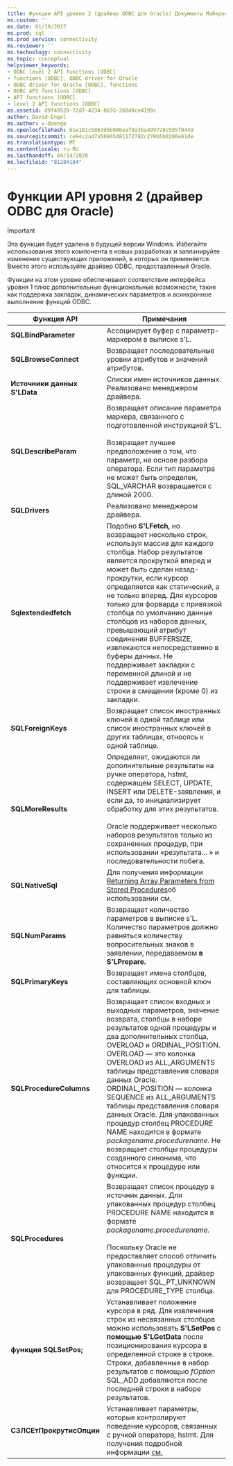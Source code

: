 ```yaml
---
title: Функции API уровня 2 (драйвер ODBC для Oracle) Документы Майкрософт
ms.custom: ''
ms.date: 01/19/2017
ms.prod: sql
ms.prod_service: connectivity
ms.reviewer: ''
ms.technology: connectivity
ms.topic: conceptual
helpviewer_keywords:
- ODBC level 2 API functions [ODBC]
- functions [ODBC], ODBC driver for Oracle
- ODBC driver for Oracle [ODBC], functions
- ODBC API functions [ODBC]
- API functions [ODBC]
- level 2 API functions [ODBC]
ms.assetid: d9f49520-72d7-4234-8635-260d0ce4199c
author: David-Engel
ms.author: v-daenge
ms.openlocfilehash: b1e181c5863d6b906eaf9a3ba499728c595f0449
ms.sourcegitcommit: ce94c2ad7a50945481172782c270b5b0206e61de
ms.translationtype: MT
ms.contentlocale: ru-RU
ms.lasthandoff: 04/14/2020
ms.locfileid: "81284184"
---
```

# <a name="level-2-api-functions-odbc-driver-for-oracle"></a>Функции API уровня 2 (драйвер ODBC для Oracle)
> [!IMPORTANT]  
>  Эта функция будет удалена в будущей версии Windows. Избегайте использования этого компонента в новых разработках и запланируйте изменение существующих приложений, в которых он применяется. Вместо этого используйте драйвер ODBC, предоставленный Oracle.  
  
 Функции на этом уровне обеспечивают соответствие интерфейса уровня 1 плюс дополнительные функциональные возможности, такие как поддержка закладок, динамических параметров и асинхронное выполнение функций ODBC.  
  
|Функция API|Примечания|  
|------------------|-----------|  
|**SQLBindParameter**|Ассоциирует буфер с параметр-маркером в выписке s'L.|  
|**SQLBrowseConnect**|Возвращает последовательные уровни атрибутов и значений атрибутов.|  
|**Источники данных S'LData**|Списки имен источников данных. Реализовано менеджером драйвера.|  
|**SQLDescribeParam**|Возвращает описание параметра маркера, связанного с подготовленной инструкцией S'L.<br /><br /> Возвращает лучшее предположение о том, что параметр, на основе разбора оператора. Если тип параметра не может быть определен, SQL_VARCHAR возвращается с длиной 2000.|  
|**SQLDrivers**|Реализовано менеджером драйвера.|  
|**Sqlextendedfetch**|Подобно **S'LFetch,** но возвращает несколько строк, используя массив для каждого столбца. Набор результатов является прокруткой вперед и может быть сделан назад-прокрутки, если курсор определяется как статический, а не только вперед. Для курсоров только для форварда с привязкой столбца по умолчанию данные столбцов из наборов данных, превышающий атрибут соединения BUFFERSIZE, извлекаются непосредственно в буферы данных. Не поддерживает закладки с переменной длиной и не поддерживает извлечение строки в смещении (кроме 0) из закладки.|  
|**SQLForeignKeys**|Возвращает список иностранных ключей в одной таблице или список иностранных ключей в других таблицах, относясь к одной таблице.|  
|**SQLMoreResults**|Определяет, ожидаются ли дополнительные результаты на ручке оператора, hstmt, содержащем SELECT, UPDATE, INSERT или DELETE-заявления, и если да, то инициализирует обработку для этих результатов.<br /><br /> Oracle поддерживает несколько наборов результатов только из сохраненных процедур, при использовании «результата... » и последовательности побега.|  
|**SQLNativeSql**|Для получения информации [Returning Array Parameters from Stored Procedures](../../odbc/microsoft/returning-array-parameters-from-stored-procedures.md)об использовании см.|  
|**SQLNumParams**|Возвращает количество параметров в выписке s'L. Количество параметров должно равняться количеству вопросительных знаков в заявлении, передаваемом **в S'LPrepare.**|  
|**SQLPrimaryKeys**|Возвращает имена столбцов, составляющих основной ключ для таблицы.|  
|**SQLProcedureColumns**|Возвращает список входных и выходных параметров, значение возврата, столбцы в наборе результатов одной процедуры и два дополнительных столбца, OVERLOAD и ORDINAL_POSITION. OVERLOAD — это колонка OVERLOAD из ALL_ARGUMENTS таблицы представления словаря данных Oracle. ORDINAL_POSITION — колонка SEQUENCE из ALL_ARGUMENTS таблицы представления словаря данных Oracle. Для упакованных процедур столбец PROCEDURE NAME находится в формате *packagename.procedurename.* Не возвращает столбцы процедуры созданного синонима, что относится к процедуре или функции.|  
|**SQLProcedures**|Возвращает список процедур в источник данных. Для упакованных процедур столбец PROCEDURE NAME находится в формате *packagename.procedurename.*<br /><br /> Поскольку Oracle не предоставляет способ отличить упакованные процедуры от упакованных функций, драйвер возвращает SQL_PT_UNKNOWN для PROCEDURE_TYPE столбца.|  
|**функция SQLSetPos;**|Устанавливает положение курсора в ряд. Для извлечения строк из несвязанных столбцов можно использовать **S'LSetPos** с **помощью S'LGetData** после позиционирования курсора в определенной строке в строке. Строки, добавленные в набор результатов с помощью *fOption* SQL_ADD добавляются после последней строки в наборе результатов.|  
|**СЗЛСЕтПрокрутисОпции**|Устанавливает параметры, которые контролируют поведение курсоров, связанных с ручкой оператора, hstmt. Для получения подробной информации [см.](../../odbc/microsoft/cursor-type-and-concurrency-combinations.md)|
